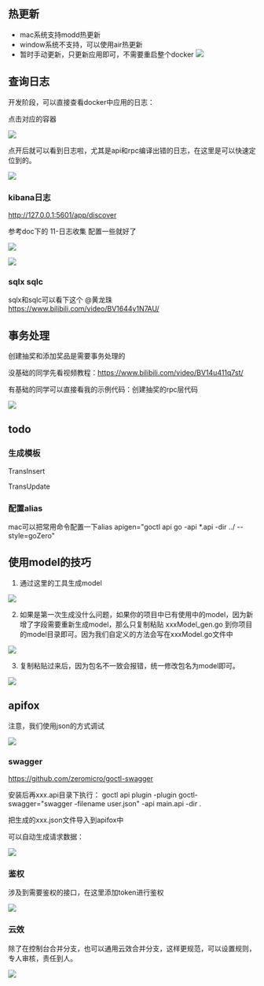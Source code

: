 ## 热更新
- mac系统支持modd热更新
- window系统不支持，可以使用air热更新
- 暂时手动更新，只更新应用即可，不需要重启整个docker
  ![](https://files.mdnice.com/user/36414/90ca1218-e86f-42b3-9514-a6a31b8c5739.png)

## 查询日志

开发阶段，可以直接查看docker中应用的日志：

点击对应的容器

![](https://files.mdnice.com/user/36414/d07ad0e6-f047-44ac-bb01-405f730851af.png)

点开后就可以看到日志啦，尤其是api和rpc编译出错的日志，在这里是可以快速定位到的。

![](https://files.mdnice.com/user/36414/ff890b85-840d-4886-a49d-3c068ad7e765.png)

### kibana日志

http://127.0.0.1:5601/app/discover

参考doc下的 11-日志收集 配置一些就好了


![](https://files.mdnice.com/user/36414/6533f35e-fc6d-4cc9-97c4-31797cb90215.png)

![](https://files.mdnice.com/user/36414/c346976f-cd77-4e15-9849-93b382aef6dd.png)

### sqlx sqlc

sqlx和sqlc可以看下这个 @黄龙珠 
https://www.bilibili.com/video/BV1644y1N7AU/

## 事务处理

创建抽奖和添加奖品是需要事务处理的

没基础的同学先看视频教程：https://www.bilibili.com/video/BV14u411q7st/

有基础的同学可以直接看我的示例代码：创建抽奖的rpc层代码


![](https://files.mdnice.com/user/36414/b993c532-a289-46ed-b498-741cd9964de8.png)


## todo

### 生成模板

TransInsert

TransUpdate

### 配置alias

mac可以把常用命令配置一下alias apigen="goctl api go -api *.api -dir ../  --style=goZero"

## 使用model的技巧

1. 通过这里的工具生成model

![](https://files.mdnice.com/user/36414/1780e221-26eb-4ee2-9b8f-c4123254dc10.png)

2. 如果是第一次生成没什么问题，如果你的项目中已有使用中的model，因为新增了字段需要重新生成model，那么只复制粘贴 xxxModel_gen.go 到你项目的model目录即可。因为我们自定义的方法会写在xxxModel.go文件中

![](https://files.mdnice.com/user/36414/7c4884f8-ee97-475d-9c6a-951f54a20ab6.png)

3. 复制粘贴过来后，因为包名不一致会报错，统一修改包名为model即可。

![](https://files.mdnice.com/user/36414/8fc2187c-7661-4e0e-972b-fd3b210e6df3.png)

## apifox

注意，我们使用json的方式调试

![](https://files.mdnice.com/user/36414/2197adc9-dd3f-455a-a116-485d35382ede.png)

### swagger

https://github.com/zeromicro/goctl-swagger

安装后再xxx.api目录下执行：
goctl api plugin -plugin goctl-swagger="swagger -filename user.json" -api main.api -dir .

把生成的xxx.json文件导入到apifox中

可以自动生成请求数据：

![](https://files.mdnice.com/user/36414/ffdab135-bbc1-40a1-9bc6-de5d7083300e.png)

### 鉴权

涉及到需要鉴权的接口，在这里添加token进行鉴权

![](https://files.mdnice.com/user/36414/1421da62-6be4-4b13-9e55-dff82593f864.png)


### 云效

除了在控制台合并分支，也可以通用云效合并分支，这样更规范，可以设置规则，专人审核，责任到人。

![](https://files.mdnice.com/user/36414/e5e5840c-fd17-4c9d-8dc4-0afcebdbd426.png)

